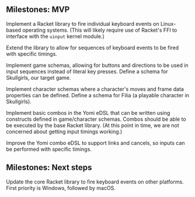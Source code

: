 Milestones: MVP
---------------

Implement a Racket library to fire individual keyboard events on Linux-based operating systems. (This will likely require use of Racket's FFI to interface with the `uinput` kernel module.)

Extend the library to allow for sequences of keyboard events to be fired with specific timings.

Implement game schemas, allowing for buttons and directions to be used in input sequences instead of literal key presses. Define a schema for Skullgirls, our target game.

Implement character schemas where a character's moves and frame data properties can be defined. Define a schema for Filia (a playable character in Skullgirls).

Implement basic combos in the Yomi eDSL that can be written using constructs defined in game/character schemas. Combos should be able to be executed by the base Racket library. (At this point in time, we are not concerned about getting input timings working.)

Improve the Yomi combo eDSL to support links and cancels, so inputs can be performed with specific timings.

Milestones: Next steps
----------------------

Update the core Racket library to fire keyboard events on other platforms. First priority is Windows, followed by macOS.